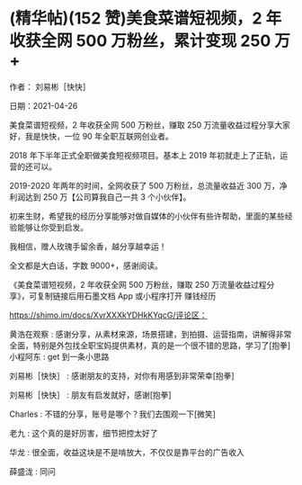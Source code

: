 
# (精华帖)(152 赞)美食菜谱短视频，2 年收获全网 500 万粉丝，累计变现 250 万+

作者：  刘易彬［快快］

日期：2021-04-26

 

 

美食菜谱短视频，2 年收获全网 500 万粉丝，赚取 250 万流量收益过程分享大家好，我是快快，一位 90 年全职互联网创业者。

2018 年下半年正式全职做美食短视频项目。基本上 2019 年初就走上了正轨，运营的还可以。

2019-2020 年两年的时间，全网收获了 500 万粉丝，总流量收益近 300 万，净利润达到 250 万【公司算我自己一共 3 个小伙伴】。

初来生财，希望我的经历分享能够对做自媒体的小伙伴有些许帮助，里面的某些经验能够让你受到启发。

我相信，赠人玫瑰手留余香，越分享越幸运！

全文都是大白话，字数 9000+，感谢阅读。

《美食菜谱短视频，2 年收获全网 500 万粉丝，赚取 250 万流量收益过程分享》，可复制链接后用石墨文档 App 或小程序打开  赚钱经历

https://shimo.im/docs/XvrXXXkYDHkKYqcG/评论区：

黄浩在观察 : 感谢分享，从素材来源，场景搭建，到拍摄、运营指南，讲解得非常全面，特别是外包找全职宝妈提供素材，真的是一个很不错的思路，学习了[抱拳] 小程阿东 : get 到一条小思路

刘易彬［快快］ : 感谢朋友的支持，对你有用感到非常荣幸[抱拳]

刘易彬［快快］ : 朋友有启发就好，感谢[抱拳]

Charles : 不错的分享，账号是哪个？我们去围观一下[微笑]

老九 : 这个真的是好厉害，细节把控太好了

华龙 : 很全面，收益这块是不是啃放大，不仅仅是靠平台的广告收入

薛盛泷 : 同问
